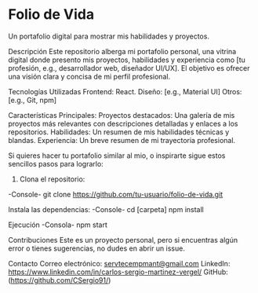 # Folio de Vida
Un portafolio digital para mostrar mis habilidades y proyectos.

Descripción
Este repositorio alberga mi portafolio personal, una vitrina digital donde presento mis proyectos, habilidades y experiencia como [tu profesión, e.g., desarrollador web, diseñador UI/UX]. El objetivo es ofrecer una visión clara y concisa de mi perfil profesional.

Tecnologías Utilizadas
Frontend: React.
Diseño: [e.g., Material UI]
Otros: [e.g., Git, npm]

Características Principales:
Proyectos destacados: Una galería de mis proyectos más relevantes con descripciones detalladas y enlaces a los repositorios.
Habilidades: Un resumen de mis habilidades técnicas y blandas.
Experiencia: Un breve resumen de mi trayectoria profesional.

Si quieres hacer tu portafolio similar al mio, o inspirarte sigue estos sencillos pasos para lograrlo:

1. Clona el repositorio:

-Console-
git clone https://github.com/tu-usuario/folio-de-vida.git


Instala las dependencias:
-Console-
cd [carpeta]
npm install


Ejecución
-Consola-
npm start


Contribuciones
Este es un proyecto personal, pero si encuentras algún error o tienes sugerencias, no dudes en abrir un issue.

Contacto
Correo electrónico: servtecempmant@gmail.com
LinkedIn: https://www.linkedin.com/in/carlos-sergio-martinez-vergel/
GitHub: (https://github.com/CSergio91/)
